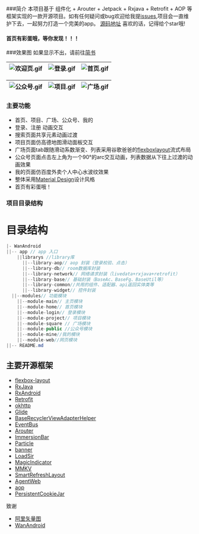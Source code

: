 
###简介
本项目基于 组件化 + Arouter + Jetpack + Rxjava + Retrofit + AOP 等框架实现的一款开源项目。如有任何疑问或bug欢迎给我提[issues]((https://github.com/1170762202/WanAndroid/issues)),项目会一直维护下去，一起努力打造一个完美的app。
[源码地址](https://github.com/1170762202/WanAndroid)
喜欢的话，记得给个star哦!

#### 首页有彩蛋哦，等你发现！！！

###效果图
如果显示不出，请前往[简书](https://www.jianshu.com/p/6a2c7120254c)



![欢迎页.gif](https://upload-images.jianshu.io/upload_images/4906229-f904c725092c2f32.gif?imageMogr2/auto-orient/strip) | ![登录.gif](https://upload-images.jianshu.io/upload_images/4906229-825577eb221a70a5.gif?imageMogr2/auto-orient/strip) | ![首页.gif](https://upload-images.jianshu.io/upload_images/4906229-b9451cbd01f718c4.gif?imageMogr2/auto-orient/strip) |
|:-|:-|:-|


![公众号.gif](https://upload-images.jianshu.io/upload_images/4906229-d48f9cbd51cf4eb8.gif?imageMogr2/auto-orient/strip) | ![项目.gif](https://upload-images.jianshu.io/upload_images/4906229-80cbbffc39439e92.gif?imageMogr2/auto-orient/strip) | ![广场.gif](https://upload-images.jianshu.io/upload_images/4906229-188c6ab70160c07b.gif?imageMogr2/auto-orient/strip) |
|:-|:-|:-|


### 主要功能

* 首页、项目、广场、公众号、我的
* 登录、注册 动画交互
* 搜索页面共享元素动画过渡
* 项目页面仿高德地图滑动面板交互
* 广场页面tab跟随滑动系数渐变、列表采用谷歌爸爸的[flexboxlayout]([https://github.com/google/flexbox-layout](https://github.com/google/flexbox-layout)
)流式布局
* 公众号页面点击左上角为一个90°的arc交互动画，列表数据从下往上过渡的动画效果
* 我的页面仿百度外卖个人中心水波纹效果
* 整体采用[Material Design]([https://www.material.io/](https://www.material.io/)
)设计风格
* 首页有彩蛋哦！

### 项目目录结构

# 目录结构
```java
|- WanAndroid
||-- app // app 入口
    ||librarys //library库
      ||--library-aop// aop 封装（登录校验、点击）
      ||--library-db// room数据库封装
      ||--library-network// 网络请求封装（livedata+rxjava+retrofit）
      ||--library-base// 基础封装（BaseAc、BaseFg、BaseUtil等）
      ||--library-common//共用的组件、适配器、api返回实体类等
      ||--library-widget// 控件封装
  ||--modules// 功能模块
    ||--module-main// 主页模块
    ||--module-home// 首页模块
    ||--module-login// 登录模块
    ||--module-project// 项目模块
    ||--module-square // 广场模块
    ||--module-public //公众号模块
    ||--module-mine//我的模块
    ||--module-web//网页模块
||-- README.md
 ```







## 主要开源框架

*   [flexbox-layout](https://github.com/google/flexbox-layout)
*   [RxJava]([https://github.com/ReactiveX/RxJava](https://github.com/ReactiveX/RxJava)
)
*   [RxAndroid]([https://github.com/ReactiveX/RxAndroid](https://github.com/ReactiveX/RxAndroid)
)
*   [Retrofit]([https://github.com/square/retrofit](https://github.com/square/retrofit)
)
*   [okhttp]([https://github.com/square/okhttp](https://github.com/square/okhttp)
)
*   [Glide]([https://github.com/bumptech/glide](https://github.com/bumptech/glide)
)
*   [BaseRecyclerViewAdapterHelper]([https://github.com/CymChad/BaseRecyclerViewAdapterHelper](https://github.com/CymChad/BaseRecyclerViewAdapterHelper)
)
*   [EventBus]([https://github.com/greenrobot/EventBus](https://github.com/greenrobot/EventBus)
)
*   [Arouter]([https://github.com/alibaba/ARouter](https://github.com/alibaba/ARouter)
)
*   [ImmersionBar]([https://github.com/gyf-dev/ImmersionBar](https://github.com/gyf-dev/ImmersionBar)
)
*   [Particle]([https://github.com/JeasonWong/Particle](https://github.com/JeasonWong/Particle)
)
*   [banner]([https://github.com/youth5201314/banner](https://github.com/youth5201314/banner)
)
*   [LoadSir]([https://github.com/KingJA/LoadSir](https://github.com/KingJA/LoadSir)
)
*   [MagicIndicator]([https://github.com/hackware1993/MagicIndicator](https://github.com/hackware1993/MagicIndicator)
)
*   [MMKV]([https://github.com/Tencent/MMKV](https://github.com/Tencent/MMKV)
)
*   [SmartRefreshLayout]([https://github.com/scwang90/SmartRefreshLayout](https://github.com/scwang90/SmartRefreshLayout)
)
*   [AgentWeb]([https://github.com/Justson/AgentWeb](https://github.com/Justson/AgentWeb)
)
*   [aop]([https://github.com/HujiangTechnology/gradle_plugin_android_aspectjx](https://github.com/HujiangTechnology/gradle_plugin_android_aspectjx)
)
*   [PersistentCookieJar]([https://github.com/franmontiel/PersistentCookieJar](https://github.com/franmontiel/PersistentCookieJar)
)


致谢
* [阿里矢量图](https://links.jianshu.com/go?to=https%3A%2F%2Fwww.iconfont.cn%2F)
* [WanAndroid](https://www.wanandroid.com/blog/show/2)

